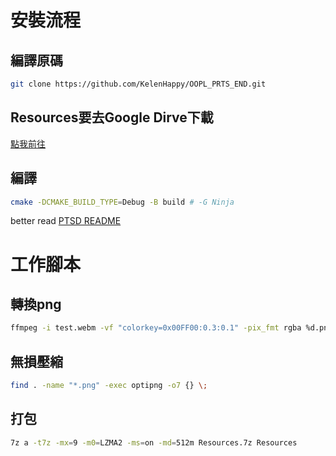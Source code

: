 # 安裝流程
## 編譯原碼  
``` sh
git clone https://github.com/KelenHappy/OOPL_PRTS_END.git  
```
## Resources要去Google Dirve下載  
[點我前往](https://drive.google.com/drive/folders/1dGWjiqmMdWLbofvaHPUsZz9-yQ0pzoZv)  
## 編譯
```sh
cmake -DCMAKE_BUILD_TYPE=Debug -B build # -G Ninja
 ```
better read [PTSD README](https://github.com/ntut-open-source-club/practical-tools-for-simple-design)  

# 工作腳本
## 轉換png
``` sh
ffmpeg -i test.webm -vf "colorkey=0x00FF00:0.3:0.1" -pix_fmt rgba %d.png
```

## 無損壓縮
``` sh
find . -name "*.png" -exec optipng -o7 {} \;
```

## 打包
``` sh
7z a -t7z -mx=9 -m0=LZMA2 -ms=on -md=512m Resources.7z Resources
```

